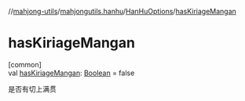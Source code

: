 //[mahjong-utils](../../../index.md)/[mahjongutils.hanhu](../index.md)/[HanHuOptions](index.md)/[hasKiriageMangan](has-kiriage-mangan.md)

# hasKiriageMangan

[common]\
val [hasKiriageMangan](has-kiriage-mangan.md): [Boolean](https://kotlinlang.org/api/latest/jvm/stdlib/kotlin/-boolean/index.html) = false

是否有切上满贯
